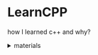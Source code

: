 # LearnCPP
how I learned c++ and why?



<details><summary>materials</summary>

   1. <a herf="https://metanit.com/cpp/tutorial/1.1.php">c++ Book<a/>
   1. <a herf="https://metanit.com/cpp/tutorial/1.1.php">c++ Youtube Tutorial<a/>
   1. <a herf="https://drive.google.com/drive/folders/1MmUhYvgiT3GvQn1L8L6ctS3DOKfD5V1n?usp=sharing">Computer Science Books<a/>

</details>
